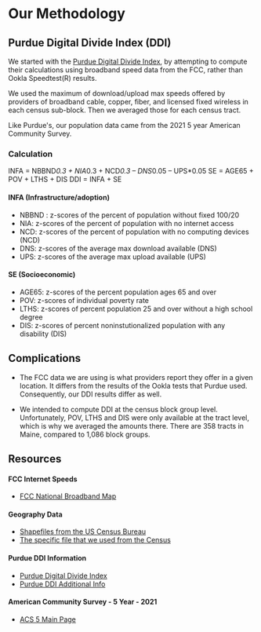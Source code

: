 # Our Methodology

## Purdue Digital Divide Index (DDI)

We started with the [Purdue Digital Divide Index](https://storymaps.arcgis.com/stories/8ad45c48ba5c43d8ad36240ff0ea0dc7), by attempting to compute their calculations using broadband speed data from the FCC, rather than Ookla Speedtest(R) results.

We used the maximum of download/upload max speeds offered by providers of broadband cable, copper, fiber, and licensed fixed wireless in each census sub-block. Then we averaged those for each census tract.

Like Purdue's, our population data came from the 2021 5 year American Community Survey.


### Calculation

INFA = NBBND*0.3 + NIA*0.3 + NCD*0.3 – DNS*0.05 – UPS*0.05
SE = AGE65 + POV + LTHS + DIS
DDI = INFA + SE

#### INFA (Infrastructure/adoption)
* NBBND : z-scores of the percent of population without fixed 100/20
* NIA: z-scores of the percent of population with no internet access
* NCD: z-scores of the percent of population with no computing devices (NCD)
* DNS: z-scores of the average max download available (DNS)
* UPS: z-scores of the average max upload available (UPS)

#### SE (Socioeconomic)
* AGE65: z-scores of the percent population ages 65 and over
* POV: z-scores of individual poverty rate
* LTHS: z-scores of percent population 25 and over without a high school degree
* DIS: z-scores of percent noninstutionalized population with any disability (DIS)


## Complications

* The FCC data we are using is what providers report they offer in a given location. It differs from the results of the Ookla tests that Purdue used. Consequently, our DDI results differ as well.

* We intended to compute DDI at the census block group level. Unfortunately, POV, LTHS and DIS were only available at the tract level, which is why we averaged the amounts there. There are 358 tracts in Maine, compared to 1,086 block groups.


## Resources

#### FCC Internet Speeds
* [FCC National Broadband Map](https://broadbandmap.fcc.gov/data-download/nationwide-data?version=jun2022)

#### Geography Data
* [Shapefiles from the US Census Bureau](https://www.census.gov/geographies/mapping-files/time-series/geo/tiger-line-file.html)
* [The specific file that we used from the Census](https://www2.census.gov/geo/tiger/TIGER2022/TABBLOCK20/tl_2022_23_tabblock20.zip)

#### Purdue DDI Information
* [Purdue Digital Divide Index](https://storymaps.arcgis.com/stories/8ad45c48ba5c43d8ad36240ff0ea0dc7)
* [Purdue DDI Additional Info](https://pcrd.purdue.edu/ruralindianastats/broadband/ddi.php?variable=ddi-overview&county=Adams)

#### American Community Survey - 5 Year - 2021
* [ACS 5 Main Page](https://www.census.gov/data/developers/data-sets/acs-5year.html)